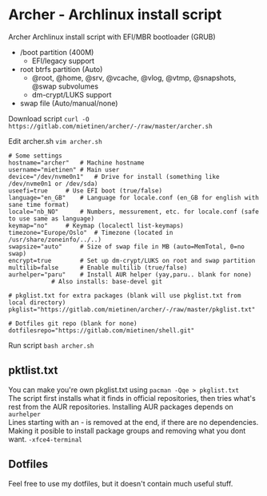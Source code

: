 # Archer - Archlinux install script

Archer Archlinux install script with EFI/MBR bootloader (GRUB)

* /boot partition (400M)
	* EFI/legacy support
* root btrfs partition (Auto)
	* @root, @home, @srv, @vcache, @vlog, @vtmp, @snapshots, @swap subvolumes
	* dm-crypt/LUKS support
* swap file (Auto/manual/none)

Download script `curl -O https://gitlab.com/mietinen/archer/-/raw/master/archer.sh`

Edit archer.sh `vim archer.sh`

```
# Some settings
hostname="archer"	# Machine hostname
username="mietinen"	# Main user
device="/dev/nvme0n1"	# Drive for install (something like /dev/nvme0n1 or /dev/sda)
useefi=true		# Use EFI boot (true/false)
language="en_GB"	# Language for locale.conf (en_GB for english with sane time format)
locale="nb_NO"		# Numbers, messurement, etc. for locale.conf (safe to use same as language)
keymap="no"		# Keymap (localectl list-keymaps)
timezone="Europe/Oslo"	# Timezone (located in /usr/share/zoneinfo/../..)
swapsize="auto"		# Size of swap file in MB (auto=MemTotal, 0=no swap)
encrypt=true		# Set up dm-crypt/LUKS on root and swap partition
multilib=false		# Enable multilib (true/false)
aurhelper="paru"	# Install AUR helper (yay,paru.. blank for none)
			# Also installs: base-devel git

# pkglist.txt for extra packages (blank will use pkglist.txt from local directory)
pkglist="https://gitlab.com/mietinen/archer/-/raw/master/pkglist.txt"

# Dotfiles git repo (blank for none)
dotfilesrepo="https://gitlab.com/mietinen/shell.git"
```

Run script `bash archer.sh`

## pktlist.txt

You can make you're own pkglist.txt using `pacman -Qqe > pkglist.txt`  
The script first installs what it finds in official repositories, then tries what's rest from the AUR repositories. Installing AUR packages depends on `aurhelper`  
Lines starting with an - is removed at the end, if there are no dependencies. Making it posible to install package groups and removing what you dont want. `-xfce4-terminal`

## Dotfiles

Feel free to use my dotfiles, but it doesn't contain much useful stuff.
